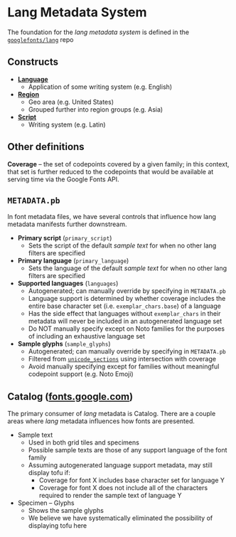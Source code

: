 # Lang Metadata System

The foundation for the *lang metadata system* is defined in the [`googlefonts/lang`](https://github.com/googlefonts/lang) repo

## Constructs

- [**Language**](https://github.com/googlefonts/lang/tree/main/Lib/gflanguages/data/languages)
  - Application of some writing system (e.g. English)
- [**Region**](https://github.com/googlefonts/lang/tree/main/Lib/gflanguages/data/regions)
  - Geo area (e.g. United States)
  - Grouped further into region groups (e.g. Asia)
- [**Script**](https://github.com/googlefonts/lang/tree/main/Lib/gflanguages/data/scripts)
  - Writing system (e.g. Latin)

## Other definitions

**Coverage** – the set of codepoints covered by a given family; in this context, that set is further reduced to the codepoints that would be available at serving time via the Google Fonts API.

## `METADATA.pb`

In font metadata files, we have several controls that influence how lang metadata manifests further downstream.

- **Primary script** (`primary_script`)
  - Sets the script of the default *sample text* for when no other lang filters are specified
- **Primary language** (`primary_language`)
  - Sets the language of the default *sample text* for when no other lang filters are specified
- **Supported languages** (`languages`)
  - Autogenerated; can manually override by specifying in `METADATA.pb`
  - Language support is determined by whether coverage includes the entire base character set (i.e. `exemplar_chars.base`) of a language
  - Has the side effect that languages without `exemplar_chars` in their metadata will never be included in an autogenerated language set
  - Do NOT manually specify except on Noto families for the purposes of including an exhaustive language set
- **Sample glyphs** (`sample_glyphs`)
  - Autogenerated; can manually override by specifying in `METADATA.pb`
  - Filtered from [`unicode_sections`](<url>) using intersection with coverage
  - Avoid manually specifying except for families without meaningful codepoint support (e.g. Noto Emoji)

## Catalog ([fonts.google.com](https://fonts.google.com))

The primary consumer of *lang* metadata is Catalog. There are a couple areas where *lang* metadata influences how fonts are presented.

- Sample text
  - Used in both grid tiles and specimens
  - Possible sample texts are those of any support language of the font family
  - Assuming autogenerated language support metadata, may still display tofu if:
    - Coverage for font X includes base character set for language Y
    - Coverage for font X does not include all of the characters required to render the sample text of language Y
- Specimen – Glyphs
  - Shows the sample glyphs
  - We believe we have systematically eliminated the possibility of displaying tofu here
